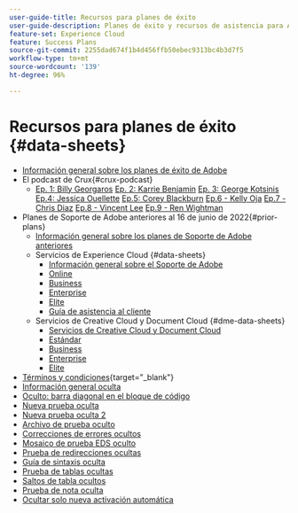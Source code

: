 ```yaml
---
user-guide-title: Recursos para planes de éxito
user-guide-description: Planes de éxito y recursos de asistencia para Adobe Experience Cloud y Adobe Experience Platform.
feature-set: Experience Cloud
feature: Success Plans
source-git-commit: 2255dad674f1b4d456ffb50ebec9313bc4b3d7f5
workflow-type: tm+mt
source-wordcount: '139'
ht-degree: 96%

---
```



# Recursos para planes de éxito {#data-sheets}

+ [Información general sobre los planes de éxito de Adobe](overview.md)
+ El podcast de Crux{#crux-podcast}
   + [Ep. 1: Billy Georgaros](episode1.md)
     [Ep. 2: Karrie Benjamin](episode2.md)
     [Ep. 3: George Kotsinis](episode3.md)
     [Ep.4: Jessica Ouellette](episode4.md)
     [Ep.5: Corey Blackburn](episode5.md)
     [Ep.6 - Kelly Oja](episode6.md)
     [Ep.7 - Chris Diaz](episode7.md)
     [Ep.8 - Vincent Lee](episode8.md)
     [Ep.9 - Ren Wightman](episode9.md)
+ Planes de Soporte de Adobe anteriores al 16 de junio de 2022{#prior-plans}
   + [Información general sobre los planes de Soporte de Adobe anteriores](overview-prior-plans.md)
   + Servicios de Experience Cloud {#data-sheets}
      + [Información general sobre el Soporte de Adobe](dx-overview.md)
      + [Online](online.md)
      + [Business](business.md)
      + [Enterprise](enterprise.md)
      + [Elite](elite.md)
      + [Guía de asistencia al cliente](support-guide.md)
   + Servicios de Creative Cloud y Document Cloud {#dme-data-sheets}
      + [Servicios de Creative Cloud y Document Cloud](dme-overview.md)
      + [Estándar](dme-standard.md)
      + [Business](dme-business.md)
      + [Enterprise](dme-enterprise.md)
      + [Elite](dme-elite.md)
+ [Términos y condiciones](https://helpx.adobe.com/es/support/programs/support-policies-terms-conditions.html){target="_blank"}
+ [Información general oculta](hidden-overview.md)
+ [Oculto: barra diagonal en el bloque de código](hidden/slashes-in-code-blocks.md)
+ [Nueva prueba oculta](hidden-new-test.md)
+ [Nueva prueba oculta 2](hidden-new-test-2.md)
+ [Archivo de prueba oculto](hidden-test.md)
+ [Correcciones de errores ocultos](hidden/bug-fixes.md)
+ [Mosaico de prueba EDS oculto](hidden/test-page.md)
+ [Prueba de redirecciones ocultas](hidden/test-redirection.md)
+ [Guía de sintaxis oculta](hidden/syntax-style-guide.md)
+ [Prueba de tablas ocultas](hidden/tables.md)
+ [Saltos de tabla ocultos](hidden/table-breaks.md)
+ [Prueba de nota oculta](hidden/note-test.md)
+ [Ocultar solo nueva activación automática](hidden/autoactivate.md)

<!--
+ [Hidden table breaks](hidden/table-breaks.md)


Articles must be added to this TOC file in order to render.

Use this list format to specify links to articles and section headings that expand and collapse in the left rail of the user guide.

An article link CANNOT be used as a section heading.
-->
